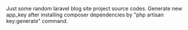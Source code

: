 Just some random laravel blog site project source codes.
Generate new app_key after installing composer dependencies by "php artisan key:generate" command.

